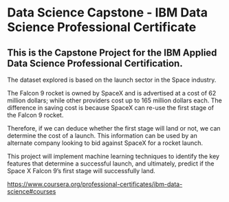 # Data Science Capstone - IBM Data Science Professional Certificate

## This is the Capstone Project for the IBM Applied Data Science Professional Certification. 
The dataset explored is based on the launch sector in the Space industry.


The Falcon 9 rocket is owned by SpaceX and is advertised at a cost of 62 million dollars; while other providers cost up to 165 million dollars each. The difference in saving cost is because SpaceX can re-use the first stage of the Falcon 9 rocket. 

Therefore, if we can deduce whether the first stage will land or not, we can determine the cost of a launch. This information can be used by an alternate company looking to bid against SpaceX for a rocket launch. 

This project will implement machine learning techniques to identify the key features that determine a successful launch, and ultimately, predict if the Space X Falcon 9’s first stage will successfully land. 



https://www.coursera.org/professional-certificates/ibm-data-science#courses
